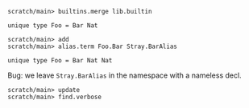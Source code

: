 ```ucm:hide
scratch/main> builtins.merge lib.builtin
```

```unison
unique type Foo = Bar Nat
```

```ucm
scratch/main> add
scratch/main> alias.term Foo.Bar Stray.BarAlias
```

```unison
unique type Foo = Bar Nat Nat
```

Bug: we leave `Stray.BarAlias` in the namespace with a nameless decl.

```ucm
scratch/main> update
scratch/main> find.verbose
```
